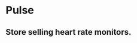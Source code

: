 # Pulse
<h2>Store selling heart rate monitors.</h2>
<a href="https://heartmonitor.netlify.app/'>https://heartmonitor.netlify.app/</a>
<h3>Catalog with product decription.</h3>
<p>Modal, slider, mobile layout, animation, form validation.</p>
